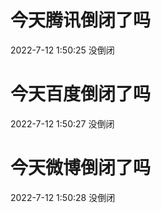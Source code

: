 # 今天腾讯倒闭了吗

2022-7-12 1:50:25 没倒闭

# 今天百度倒闭了吗

2022-7-12 1:50:27 没倒闭

# 今天微博倒闭了吗

2022-7-12 1:50:28 没倒闭

